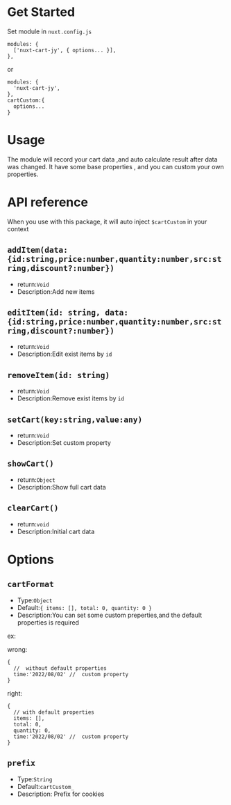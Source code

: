 # Get Started

Set module in `nuxt.config.js`

```
modules: {
  ['nuxt-cart-jy', { options... }],
},

```

or

```
modules: {
  'nuxt-cart-jy',
},
cartCustom:{
  options...
}
```

# Usage

The module will record your cart data ,and auto calculate result after data was changed. It have some base properties , and you can custom your own properties.

# API reference

When you use with this package, it will auto inject `$cartCustom` in your context

## `addItem(data:{id:string,price:number,quantity:number,src:string,discount?:number})`

- return:`Void`
- Description:Add new items

## `editItem(id: string, data:{id:string,price:number,quantity:number,src:string,discount?:number})`

- return:`Void`
- Description:Edit exist items by `id`

## `removeItem(id: string)`

- return:`Void`
- Description:Remove exist items by `id`

## `setCart(key:string,value:any)`

- return:`Void`
- Description:Set custom property

## `showCart()`

- return:`Object`
- Description:Show full cart data

## `clearCart()`

- return:`void`
- Description:Initial cart data

# Options

## `cartFormat`

- Type:`Object`
- Default:`{ items: [], total: 0, quantity: 0 }`
- Description:You can set some custom preperties,and the default properties is required

ex:

wrong:

```
{
  //  without default properties
  time:'2022/08/02' //  custom property
}
```

right:

```
{
  // with default properties
  items: [],
  total: 0,
  quantity: 0,
  time:'2022/08/02' //  custom property
}
```

## `prefix`

- Type:`String`
- Default:`cartCustom_`
- Description: Prefix for cookies
